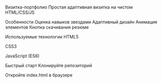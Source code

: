 Визитка-портфолио
Простая адаптивная визитка на чистом HTML/CSS/JS

Особенности
 Оценка навыков звездами
 Адаптивный дизайн
 Анимация элементов
 Кнопка скачивания резюме

Используемые технологии
HTML5

CSS3

JavaScript (ES6)

Быстрый старт
Клонируйте репозиторий

Откройте index.html в браузере
